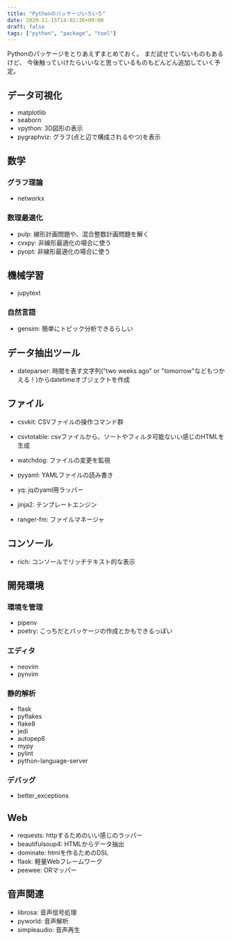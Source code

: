 ```yaml
---
title: "Pythonのバッケージいろいろ"
date: 2020-11-15T14:02:36+09:00
draft: false
tags: ["python", "package", "tool"]
---
```


Pythonのパッケージをとりあえずまとめておく。
まだ試せていないものもあるけど、
今後触っていけたらいいなと思っているものもどんどん追加していく予定。

## データ可視化

* matplotlib
* seaborn
* vpython: 3D図形の表示
* pygraphviz: グラフ(点と辺で構成されるやつ)を表示

## 数学

### グラフ理論
* networkx

### 数理最適化
* pulp: 線形計画問題や、混合整数計画問題を解く
* cvxpy: 非線形最適化の場合に使う
* pyopt: 非線形最適化の場合に使う

## 機械学習
* jupytext

### 自然言語
* gensim: 簡単にトピック分析できるらしい

## データ抽出ツール
* dateparser: 時間を表す文字列("two weeks ago" or "tomorrow"などもつかえる！)からdatetimeオブジェクトを作成

## ファイル
* csvkit: CSVファイルの操作コマンド群
* csvtotable: csvファイルから、ソートやフィルタ可能ないい感じのHTMLを生成
* watchdog: ファイルの変更を監視
* pyyaml: YAMLファイルの読み書き
* yq: jqのyaml用ラッパー
* jinja2: テンプレートエンジン

* ranger-fm: ファイルマネージャ

## コンソール
* rich: コンソールでリッチテキスト的な表示

## 開発環境
### 環境を管理
* pipenv
* poetry: こっちだとパッケージの作成とかもできるっぽい

### エディタ
* neovim
* pynvim

### 静的解析
* flask
* pyflakes
* flake8
* jedi
* autopep8
* mypy
* pylint
* python-language-server

### デバッグ
* better_exceptions

## Web
* requests: httpするためのいい感じのラッパー
* beautifulsoup4: HTMLからデータ抽出
* dominate: htmlを作るためのDSL
* flask: 軽量Webフレームワーク
* peewee: ORマッパー


## 音声関連
* librosa: 音声信号処理
* pyworld: 音声解析
* simpleaudio: 音声再生

